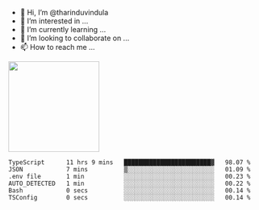- 👋 Hi, I’m @tharinduvindula
- 👀 I’m interested in ...
- 🌱 I’m currently learning ...
- 💞️ I’m looking to collaborate on ...
- 📫 How to reach me ...

<!---
tharinduvindula/tharinduvindula is a ✨ special ✨ repository because its `README.md` (this file) appears on your GitHub profile.
You can click the Preview link to take a look at your changes.
--->

<img height="180em" src="https://github-readme-stats.vercel.app/api?username=tharinduvindula&show_icons=true&hide_border=false&&count_private=true&include_all_commits=true" />


<!--START_SECTION:waka-->

```text
TypeScript      11 hrs 9 mins   ████████████████████████▓   98.07 %
JSON            7 mins          ▒░░░░░░░░░░░░░░░░░░░░░░░░   01.09 %
.env file       1 min           ░░░░░░░░░░░░░░░░░░░░░░░░░   00.23 %
AUTO_DETECTED   1 min           ░░░░░░░░░░░░░░░░░░░░░░░░░   00.22 %
Bash            0 secs          ░░░░░░░░░░░░░░░░░░░░░░░░░   00.14 %
TSConfig        0 secs          ░░░░░░░░░░░░░░░░░░░░░░░░░   00.14 %
```

<!--END_SECTION:waka-->
